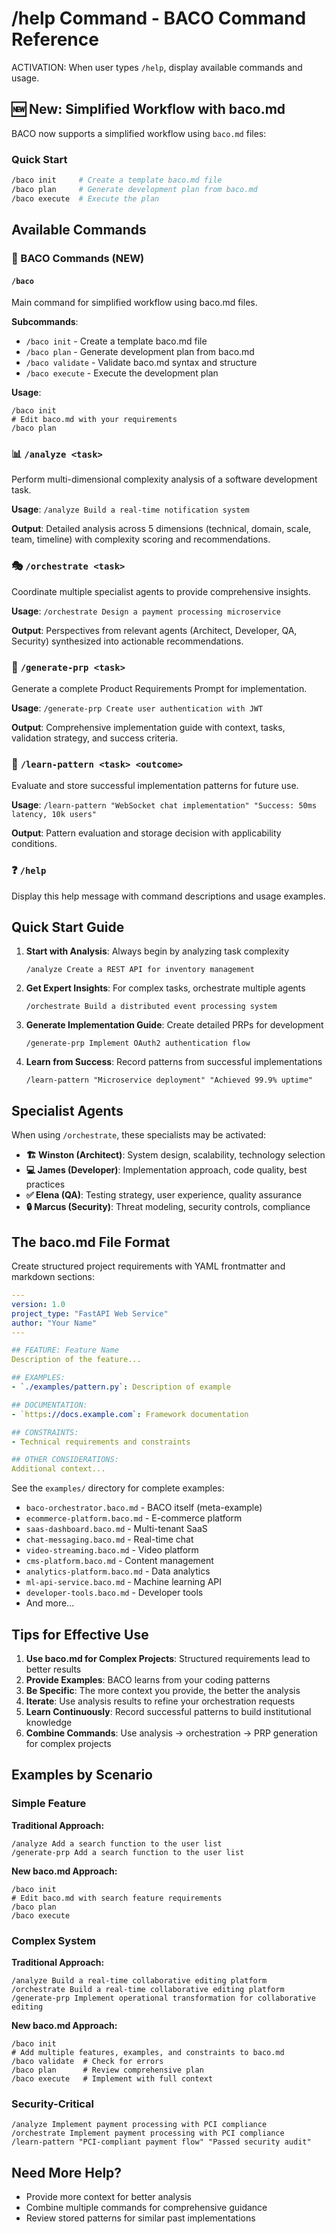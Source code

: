 # /help Command - BACO Command Reference

ACTIVATION: When user types `/help`, display available commands and usage.

## 🆕 New: Simplified Workflow with baco.md

BACO now supports a simplified workflow using `baco.md` files:

### Quick Start
```bash
/baco init     # Create a template baco.md file
/baco plan     # Generate development plan from baco.md
/baco execute  # Execute the plan
```

## Available Commands

### 📄 BACO Commands (NEW)
#### `/baco`
Main command for simplified workflow using baco.md files.

**Subcommands**:
- `/baco init` - Create a template baco.md file
- `/baco plan` - Generate development plan from baco.md
- `/baco validate` - Validate baco.md syntax and structure
- `/baco execute` - Execute the development plan

**Usage**: 
```
/baco init
# Edit baco.md with your requirements
/baco plan
```

### 📊 `/analyze <task>`
Perform multi-dimensional complexity analysis of a software development task.

**Usage**: `/analyze Build a real-time notification system`

**Output**: Detailed analysis across 5 dimensions (technical, domain, scale, team, timeline) with complexity scoring and recommendations.

### 🎭 `/orchestrate <task>`
Coordinate multiple specialist agents to provide comprehensive insights.

**Usage**: `/orchestrate Design a payment processing microservice`

**Output**: Perspectives from relevant agents (Architect, Developer, QA, Security) synthesized into actionable recommendations.

### 📝 `/generate-prp <task>`
Generate a complete Product Requirements Prompt for implementation.

**Usage**: `/generate-prp Create user authentication with JWT`

**Output**: Comprehensive implementation guide with context, tasks, validation strategy, and success criteria.

### 🧠 `/learn-pattern <task> <outcome>`
Evaluate and store successful implementation patterns for future use.

**Usage**: `/learn-pattern "WebSocket chat implementation" "Success: 50ms latency, 10k users"`

**Output**: Pattern evaluation and storage decision with applicability conditions.

### ❓ `/help`
Display this help message with command descriptions and usage examples.

## Quick Start Guide

1. **Start with Analysis**: Always begin by analyzing task complexity
   ```
   /analyze Create a REST API for inventory management
   ```

2. **Get Expert Insights**: For complex tasks, orchestrate multiple agents
   ```
   /orchestrate Build a distributed event processing system
   ```

3. **Generate Implementation Guide**: Create detailed PRPs for development
   ```
   /generate-prp Implement OAuth2 authentication flow
   ```

4. **Learn from Success**: Record patterns from successful implementations
   ```
   /learn-pattern "Microservice deployment" "Achieved 99.9% uptime"
   ```

## Specialist Agents

When using `/orchestrate`, these specialists may be activated:

- **🏗️ Winston (Architect)**: System design, scalability, technology selection
- **💻 James (Developer)**: Implementation approach, code quality, best practices
- **✅ Elena (QA)**: Testing strategy, user experience, quality assurance
- **🔒 Marcus (Security)**: Threat modeling, security controls, compliance

## The baco.md File Format

Create structured project requirements with YAML frontmatter and markdown sections:

```yaml
---
version: 1.0
project_type: "FastAPI Web Service"
author: "Your Name"
---

## FEATURE: Feature Name
Description of the feature...

## EXAMPLES:
- `./examples/pattern.py`: Description of example

## DOCUMENTATION:
- `https://docs.example.com`: Framework documentation

## CONSTRAINTS:
- Technical requirements and constraints

## OTHER CONSIDERATIONS:
Additional context...
```

See the `examples/` directory for complete examples:
- `baco-orchestrator.baco.md` - BACO itself (meta-example)
- `ecommerce-platform.baco.md` - E-commerce platform
- `saas-dashboard.baco.md` - Multi-tenant SaaS
- `chat-messaging.baco.md` - Real-time chat
- `video-streaming.baco.md` - Video platform
- `cms-platform.baco.md` - Content management
- `analytics-platform.baco.md` - Data analytics
- `ml-api-service.baco.md` - Machine learning API
- `developer-tools.baco.md` - Developer tools
- And more...

## Tips for Effective Use

1. **Use baco.md for Complex Projects**: Structured requirements lead to better results
2. **Provide Examples**: BACO learns from your coding patterns
3. **Be Specific**: The more context you provide, the better the analysis
4. **Iterate**: Use analysis results to refine your orchestration requests
5. **Learn Continuously**: Record successful patterns to build institutional knowledge
6. **Combine Commands**: Use analysis → orchestration → PRP generation for complex projects

## Examples by Scenario

### Simple Feature

**Traditional Approach:**
```
/analyze Add a search function to the user list
/generate-prp Add a search function to the user list
```

**New baco.md Approach:**
```
/baco init
# Edit baco.md with search feature requirements
/baco plan
/baco execute
```

### Complex System

**Traditional Approach:**
```
/analyze Build a real-time collaborative editing platform
/orchestrate Build a real-time collaborative editing platform
/generate-prp Implement operational transformation for collaborative editing
```

**New baco.md Approach:**
```
/baco init
# Add multiple features, examples, and constraints to baco.md
/baco validate  # Check for errors
/baco plan      # Review comprehensive plan
/baco execute   # Implement with full context
```

### Security-Critical
```
/analyze Implement payment processing with PCI compliance
/orchestrate Implement payment processing with PCI compliance
/learn-pattern "PCI-compliant payment flow" "Passed security audit"
```

## Need More Help?

- Provide more context for better analysis
- Combine multiple commands for comprehensive guidance
- Review stored patterns for similar past implementations